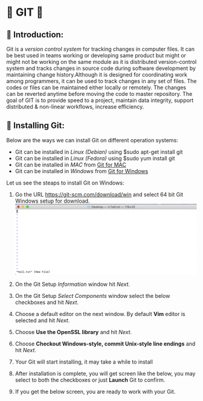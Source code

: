 # &#x1F539; GIT &#x1F539;

## &#x1F539; Introduction:

Git is a *version control system* for tracking changes in computer files. It can be best used in teams working or developing same product but might or might not be working on the same module as it is distributed version-control system and tracks changes in source code during software development by maintaining change history.Although it is designed for coordinating work among programmers, it can be used to track changes in any set of files. The codes or files can be maintained either locally or remotely. The changes can be reverted anytime before moving the code to master repository.
The goal of GIT is to provide speed to a project, maintain data integrity, support distributed & non-linear workflows, increase efficiency.

## &#x1F539; Installing Git:

Below are the ways we can install Git on different operation systems:

   - Git can be installed in *Linux (Debian)* using $sudo apt-get install git
   - Git can be installed in *Linux (Fedora)* using $sudo yum install git
   - Git can be installed in *MAC* from [Git for MAC](https://git-scm.com/download/mac)
   - Git can be installed in *Windows* from [Git for Windows](https://git-scm.com/download/win)
   
Let us see the steaps to install Git on Windows:

1. Go the URL https://git-scm.com/download/win and select 64 bit Git Windows setup for download.
![](Images/viCommandExample.png)

2. On the Git Setup *Information* window hit *Next*.
3. On the Git Setup *Select Components* window select the below checkboxes and hit *Next*.
4. Choose a default editor on the next window. By default **Vim** editor is selected and hit *Next*.
5. Choose **Use the OpenSSL library** and hit *Next*.
6. Choose **Checkout Windows-style, commit Unix-style line endings** and hit *Next*.
7. Your Git will start installing, it may take a while to install
8. After installation is complete, you will get screen like the below, you may select to both the checkboxes or just **Launch** Git to confirm.
9. If you get the below screen, you are ready to work with your Git.

